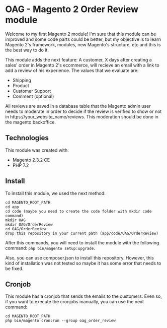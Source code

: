 # OAG - Magento 2 Order Review module #

Welcome to my first Magento 2 module! I'm sure that this module can be improved and some code parts could be better, but my objective is to learn Magento 2's framework, modules, new Magento's structure, etc and this is the best way to do it.

This module adds the next feature: A customer, X days after creating a sales' order in Magento 2's ecommerce, will recieve an email with a link to add a review of his experience. The values that we evaluate are:
- Shipping
- Product
- Customer Support
- Comment (optional)

All reviews are saved in a database table that the Magento admin user needs to moderate in order to decide if the review is verified to show or not in https://your_website_name/reviews. This moderation should be done in the magento backoffice.

## Technologies
This module was created with:
* Magento 2.3.2 CE
* PHP 7.2

## Install
To install this module, we used the next method:
```
cd MAGENTO_ROOT_PATH
cd app
cd code (maybe you need to create the code folder with mkdir code command)
mkdir OAG
mkdir OAG/OrderReview
cd OAG/OrderReview
drop this repository in your current path (app/code/OAG/OrderReview)
```
After this commands, you will need to install the module with the following command: `php bin/magento setup:upgrade`.

Also, you can use composer.json to install this repository. However, this kind of installation was not tested so maybe it has some error that needs to be fixed.

## Cronjob
This module has a cronjob that sends the emails to the customers. Even so, if you want to execute the cronjobs manually, you can use the next command:
```
cd MAGENTO_ROOT_PATH
php bin/magento cron:run --group oag_order_review
```
